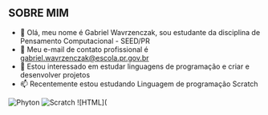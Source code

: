 ## SOBRE MIM ##

- 👋 Olá, meu nome é Gabriel Wavrzenczak, sou estudante da disciplina de Pensamento Computacional - SEED/PR
- 👀 Meu e-mail de contato profissional é gabriel.wavrzenczak@escola.pr.gov.br
- 🌱 Estou interessado em estudar linguagens de programação e criar e desenvolver projetos
- 📫 Recentemente estou estudando Linguagem de programação Scratch

![Phyton](https://img.shields.io/badge/Python-FFD43B?style=for-the-badge&logo=python&logoColor=blue)
![Scratch](https://img.shields.io/badge/Scratch-4D97FF?style=for-the-badge&logo=Scratch&logoColor=white)
![HTML](
